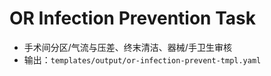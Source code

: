 # OR Infection Prevention Task

- 手术间分区/气流与压差、终末清洁、器械/手卫生审核
- 输出：`templates/output/or-infection-prevent-tmpl.yaml`
